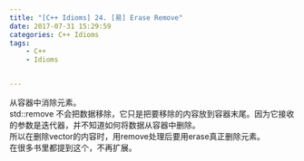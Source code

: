```yaml
---
title: "[C++ Idioms] 24. [易] Erase Remove"
date: 2017-07-31 15:29:59
categories: C++ Idioms
tags:
    - C++
    - Idioms


---
```

从容器中消除元素。<!--more-->  
std::remove 不会把数据移除，它只是把要移除的内容放到容器末尾。因为它接收的参数是迭代器，并不知道如何将数据从容器中删除。  
所以在删除vector的内容时，用remove处理后要用erase真正删除元素。  
在很多书里都提到这个，不再扩展。  